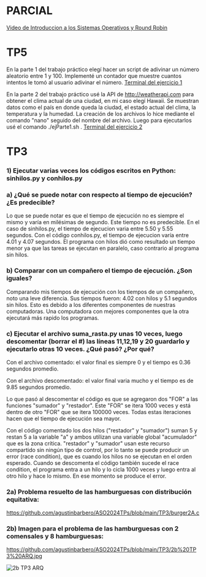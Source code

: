 # PARCIAL
[Video de Introduccion a los Sistemas Operativos y Round Robin](https://www.youtube.com/watch?v=OceUgiV94qw)

# TP5
En la parte 1 del trabajo práctico elegí hacer un script de adivinar un número aleatorio entre 1 y 100. Implementé un contador que muestre cuantos intentos le tomó al usuario adivinar el número.
[Terminal del ejercicio 1](https://github.com/agustinbarbero/ASO2024TPs/blob/main/TP5/adivinarNumero.png)

En la parte 2 del trabajo práctico usé la API de http://weatherapi.com para obtener el clima actual de una ciudad, en mi caso elegí Hawaii. Se muestran datos como el país en  donde queda la ciudad, el estado actual del clima, la temperatura y la humedad.
La creación de los archivos lo hice mediante el comando "nano" seguido del nombre del archivo. Luego para ejecutarlos usé el comando ./ejParte1.sh .
[Terminal del ejercicio 2](https://github.com/agustinbarbero/ASO2024TPs/blob/main/TP5/climaHawaii.png)

# TP3 
### 1) Ejecutar varias veces los códigos escritos en Python: sinhilos.py y conhilos.py

### a) ¿Qué se puede notar con respecto al tiempo de ejecución? ¿Es predecible?

Lo que se puede notar es que el tiempo de ejecución no es siempre el mismo y varía en milésimas de segundo. Este tiempo no es predecible.
En el caso de sinhilos.py, el tiempo de ejecucion varia entre 5.50 y 5.55 segundos. Con el código conhilos.py, el tiempo de ejecucion varía entre 4.01 y 4.07 segundos.
El programa con hilos dió como resultado un tiempo menor ya que las tareas se ejecutan en paralelo, caso contrario al programa sin hilos.

### b) Comparar con un compañero el tiempo de ejecución. ¿Son iguales?

Comparando mis tiempos de ejecución con los tiempos de un compañero, noto una leve diferencia. Sus tiempos fueron: 4.02 con hilos y 5.1 segundos sin hilos. Esto es debido a los diferentes componentes de nuestras computadoras.
Una computadora con mejores componentes que la otra ejecutará más rapido los programas.

### c) Ejecutar el archivo suma_rasta.py unas 10 veces, luego descomentar (borrar el #) las líneas 11,12,19 y 20 guardarlo y ejecutarlo otras 10 veces. ¿Qué pasó? ¿Por qué?

Con el archivo comentado: el valor final es siempre 0 y el tiempo es 0.36 segundos promedio.

Con el archivo descomentado: el valor final varia mucho y el tiempo es de 9.85 segundos promedio.

Lo que pasó al descomentar el código es que se agregaron dos "FOR" a las funciones "sumador" y "restador". 
Este "FOR" se itera 1000 veces y está dentro de otro "FOR" que se itera 100000 veces. Todas estas iteraciones hacen que el tiempo de ejecución sea mayor.

Con el código comentado los dos hilos ("restador" y "sumador") suman 5 y restan 5 a la variable "a" y ambos utilizan una variable global "acumulador" que es la zona crítica. 
"restador" y "sumador" usan este recurso compartido sin ningún tipo de control, por lo tanto se puede producir un error (race condition), que es cuando los hilos no se ejecutan en el orden esperado. 
Cuando se descomenta el código también sucede el race condition, el programa entra a un hilo y lo cicla 1000 veces y luego entra al otro hilo y hace lo mismo. En ese momento se produce el error.


### 2a)  Problema resuelto de las hamburguesas con distribución equitativa: 
https://github.com/agustinbarbero/ASO2024TPs/blob/main/TP3/burger2A.c



### 2b) Imagen para el problema de las hamburguesas con 2 comensales y 8 hamburguesas:
https://github.com/agustinbarbero/ASO2024TPs/blob/main/TP3/2b%20TP3%20ARQ.jpg
      
![2b TP3 ARQ](https://github.com/agustinbarbero/ASO2024TPs/assets/167543420/6e8714c7-d4d5-4adf-ae22-46de6418c252)
